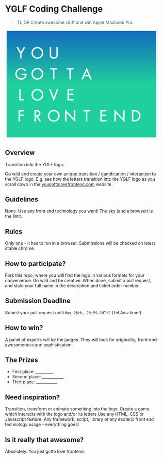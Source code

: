 # YGLF Coding Challenge

> TL;DR
> Create awesome stuff and win Apple Macbook Pro.

![frame](/frame.png)

## Overview
Transition into the YGLF logo.

Go wild and create your own unique transition / gamification / interaction to the YGLF logo.
E.g. see how the letters transition into the YGLF logo as you scroll down in the [yougottalovefrontend.com](http://yougottalovefrontend.com) website.

## Guidelines
None. Use any front end technology you want! The sky (and a browser) is the limit.

## Rules
Only one - it has to run in a browser. Submissions will be checked on latest stable chrome.

## How to participate?
Fork this repo, where you will find the logo in various formats for your convenience.
Go wild and be creative.
When done, submit a pull request, and state your full name in the description and ticket order number. 

## Submission Deadline
Submit your pull request until `May 26th, 23:59 GMT+2` (Tel Aviv time!)

## How to win?
A panel of experts will be the judges. They will look for originality, front-end awesomeness and sophistication. 

## The Prizes
* First place: _________
* Second place: ___________
* Thirt place: ___________

## Need inspiration?
Transition, transform or animate something into the logo.
Create a game which interacts with the logo and/or its letters
Use any HTML, CSS or Javascript feature. Any framework, script, library or any esoteric front end technology usage - everything goes!

## Is it really that awesome?
Absolutely. You just gotta love frontend.
